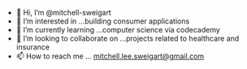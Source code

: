 - 👋 Hi, I’m @mitchell-sweigart
- 👀 I’m interested in ...building consumer applications
- 🌱 I’m currently learning ...computer science via codecademy
- 💞️ I’m looking to collaborate on ...projects related to healthcare and insurance
- 📫 How to reach me ... mitchell.lee.sweigart@gmail.com

<!---
mitchell-sweigart/mitchell-sweigart is a ✨ special ✨ repository because its `README.md` (this file) appears on your GitHub profile.
You can click the Preview link to take a look at your changes.
--->
